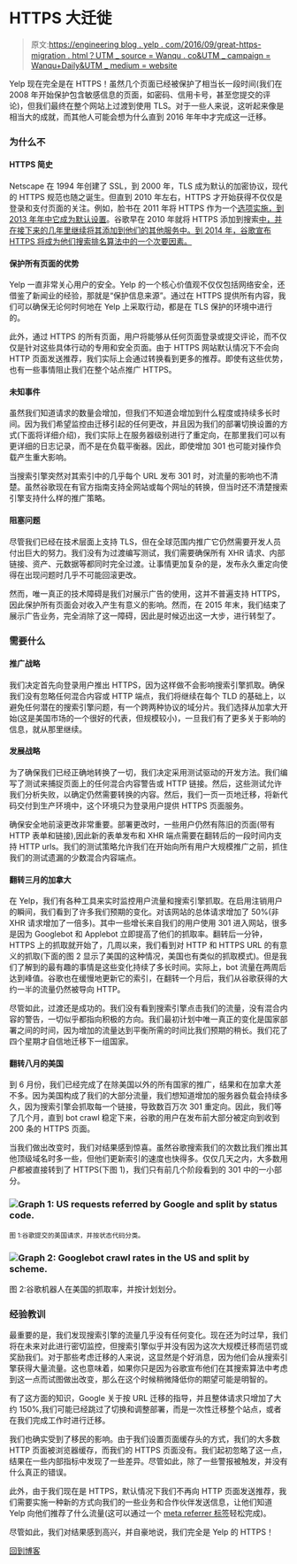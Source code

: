 # HTTPS 大迁徙

> 原文:[https://engineering blog . yelp . com/2016/09/great-https-migration . html？UTM _ source = Wanqu . co&UTM _ campaign = Wanqu+Daily&UTM _ medium = website](https://engineeringblog.yelp.com/2016/09/great-https-migration.html?utm_source=wanqu.co&utm_campaign=Wanqu+Daily&utm_medium=website)

Yelp 现在完全是在 HTTPS！虽然几个页面已经被保护了相当长一段时间(我们在 2008 年开始保护包含敏感信息的页面，如密码、信用卡号，甚至您提交的评论)，但我们最终在整个网站上过渡到使用 TLS。对于一些人来说，这听起来像是相当大的成就，而其他人可能会想为什么直到 2016 年年中才完成这一迁移。

### 为什么不

#### HTTPS 简史

Netscape 在 1994 年创建了 SSL，到 2000 年，TLS 成为默认的加密协议，现代的 HTTPS 规范也随之诞生。但直到 2010 年左右，HTTPS 才开始获得不仅仅是登录和支付页面的关注。例如，脸书在 2011 年将 HTTPS 作为一个[选项实施，到 2013 年年中](https://www.facebook.com/notes/facebook-engineering/486790652130)[它成为默认设置](https://www.facebook.com/notes/facebook-engineering/secure-browsing-by-default/10151590414803920/)。谷歌早在 2010 年就将 HTTPS 添加到搜索[中，并在接下来的几年里继续将其添加到他们的其他服务中。到 2014 年，谷歌宣布 HTTPS 将成为他们搜索排名算法中的一个次要因素。](https://googleblog.blogspot.com/2011/10/making-search-more-secure.html)

#### 保护所有页面的优势

Yelp 一直非常关心用户的安全。Yelp 的一个核心价值观不仅仅包括网络安全，还借鉴了新闻业的经验，那就是“保护信息来源”。通过在 HTTPS 提供所有内容，我们可以确保无论何时何地在 Yelp 上采取行动，都是在 TLS 保护的环境中进行的。

此外，通过 HTTPS 的所有页面，用户将能够从任何页面登录或提交评论，而不仅仅是针对这些具体行动的专用和安全页面。由于 HTTPS 网站默认情况下不会向 HTTP 页面发送推荐，我们实际上会通过转换看到更多的推荐。即使有这些优势，也有一些事情阻止我们在整个站点推广 HTTPS。

#### 未知事件

虽然我们知道请求的数量会增加，但我们不知道会增加到什么程度或持续多长时间。因为我们希望监控由迁移引起的任何更改，并且因为我们的部署切换设置的方式(下面将详细介绍)，我们实际上在服务器级别进行了重定向，在那里我们可以有更详细的日志记录，而不是在负载平衡器。因此，即使增加 301 也可能对操作负载产生重大影响。

当搜索引擎突然对其索引中的几乎每个 URL 发布 301 时，对流量的影响也不清楚。虽然谷歌现在有官方指南支持全网站或每个网址的转换，但当时还不清楚搜索引擎支持什么样的推广策略。

#### 阻塞问题

尽管我们已经在技术层面上支持 TLS，但在全球范围内推广它仍然需要开发人员付出巨大的努力。我们没有为过渡编写测试，我们需要确保所有 XHR 请求、内部链接、资产、元数据等都同时完全过渡。让事情更加复杂的是，发布永久重定向使得在出现问题时几乎不可能回滚更改。

然而，唯一真正的技术障碍是我们对展示广告的使用，这并不普遍支持 HTTPS，因此保护所有页面会对收入产生有意义的影响。然而，在 2015 年末，我们结束了展示广告业务，完全消除了这一障碍，因此是时候迈出这一大步，进行转型了。

### 需要什么

#### 推广战略

我们决定首先向登录用户推出 HTTPS，因为这样做不会影响搜索引擎抓取。确保我们没有忽略任何混合内容或 HTTP 端点，我们将继续在每个 TLD 的基础上，以避免任何潜在的搜索引擎问题，有一个跨两种协议的域分片。我们选择从加拿大开始(这是美国市场的一个很好的代表，但规模较小)，一旦我们有了更多关于影响的信息，就从那里继续。

#### 发展战略

为了确保我们已经正确地转换了一切，我们决定采用测试驱动的开发方法。我们编写了测试来捕捉页面上的任何混合内容警告或 HTTP 链接。然后，这些测试允许我们分析失败，以确定仍然需要转换的内容。然后，我们一页一页地迁移，将新代码交付到生产环境中，这个环境只为登录用户提供 HTTPS 页面服务。

确保安全地前滚更改非常重要。部署更改时，一些用户仍然有陈旧的页面(带有 HTTP 表单和链接),因此新的表单发布和 XHR 端点需要在翻转后的一段时间内支持 HTTP urls。我们的测试策略允许我们在开始向所有用户大规模推广之前，抓住我们的测试遗漏的少数混合内容端点。

#### 翻转三月的加拿大

在 Yelp，我们有各种工具来实时监控用户流量和搜索引擎抓取。在启用注销用户的瞬间，我们看到了许多我们预期的变化。对该网站的总体请求增加了 50%(非 XHR 请求增加了一倍多)。其中一些增长来自我们的用户使用 301 进入网站，很多是因为 Googlebot 和 Applebot 立即提高了他们的抓取率。翻转后一分钟，HTTPS 上的抓取就开始了，几周以来，我们看到对 HTTP 和 HTTPS URL 的有意义的抓取(下面的图 2 显示了美国的这种情况，美国也有类似的抓取模式)。但是我们了解到的最有趣的事情是这些变化持续了多长时间。实际上，bot 流量在两周后达到峰值。谷歌也在缓慢地更新它的索引，在翻转一个月后，我们从谷歌获得的大约一半的流量仍然被导向 HTTP。

尽管如此，过渡还是成功的。我们没有看到搜索引擎点击我们的流量，没有混合内容的警告，一切似乎都指向积极的方向。我们最初计划中唯一真正的变化是国家部署之间的时间，因为增加的流量达到平衡所需的时间比我们预期的稍长。我们花了四个星期才自信地迁移下一组国家。

#### 翻转八月的美国

到 6 月份，我们已经完成了在除美国以外的所有国家的推广，结果和在加拿大差不多。因为美国构成了我们的大部分流量，我们想知道增加的服务器负载会持续多久，因为搜索引擎会抓取每一个链接，导致数百万次 301 重定向。因此，我们等了几个月，直到 bot crawl 稳定下来，谷歌的用户在发布前大部分被定向到收到 200 条的 HTTPS 页面。

当我们做出改变时，我们对结果感到惊喜。虽然谷歌搜索我们的次数比我们推出其他顶级域名时多一些，但他们更新索引的速度也快得多。仅仅几天之内，大多数用户都被直接转到了 HTTPS(下图 1)，我们只有前几个阶段看到的 301 中的一小部分。

### ![Graph 1: US requests referred by Google and split by status code.](../Images/82c6c28ceb07772687d87fac8ba18bcf.png)

<small>图 1:谷歌提交的美国请求，并按状态代码分类。</small>

### ![Graph 2: Googlebot crawl rates in the US and split by scheme.](../Images/57317ea6bf8d945c687726282e528974.png)

图 2:谷歌机器人在美国的抓取率，并按计划划分。

### 经验教训

最重要的是，我们发现搜索引擎的流量几乎没有任何变化。现在还为时过早，我们将在未来对此进行密切监控，但搜索引擎似乎并没有因为这次大规模迁移而惩罚或奖励我们。对于那些考虑迁移的人来说，这显然是个好消息，因为他们会从搜索引擎获得大量流量。这也意味着，如果你只是因为谷歌宣布他们在其搜索算法中考虑到这一点而试图做出改变，那么在这个时候稍微降低你的期望可能是明智的。

有了这方面的知识，Google 关于按 URL 迁移的指导，并且整体请求只增加了大约 150%,我们可能已经跳过了切换和调整部署，而是一次性迁移整个站点，或者在我们完成工作时进行迁移。

我们也确实受到了移民的影响。由于我们设置页面缓存头的方式，我们的大多数 HTTP 页面被浏览器缓存，而我们的 HTTPS 页面没有。我们起初忽略了这一点，结果在一些内部指标中发现了一些差异。尽管如此，除了一些警报被触发，并没有什么真正的错误。

此外，由于我们现在是 HTTPS，默认情况下我们不再向 HTTP 页面发送推荐，我们需要实施一种新的方式向我们的一些业务和合作伙伴发送信息，让他们知道 Yelp 向他们推荐了什么流量(这可以通过一个 [meta referrer 标签](https://moz.com/blog/meta-referrer-tag)轻松完成)。

尽管如此，我们对结果感到高兴，并自豪地说，我们完全是 Yelp 的 HTTPS！

[回到博客](/)